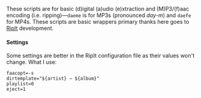 These scripts are for basic (d)igital (a)udio (e)xtraction and (M)P3/(f)aac encoding (i.e. ripping)—`daeme` is for MP3s (pronounced _day-m_) and `daefe` for MP4s. These scripts are basic wrappers primary thanks here goes to [RipIt](http://www.suwald.com/ripit/news.php) development.

#### Settings

Some settings are better in the RipIt configuration file as their values won't change. What I use:

```
faacopt=-s
dirtemplate="${artist} — ${album}"
playlist=0
eject=1
```
